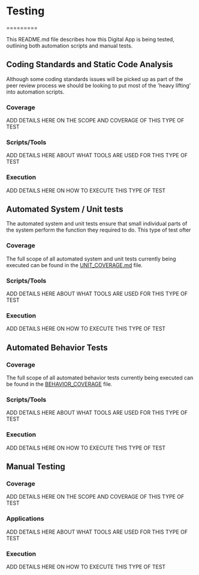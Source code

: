 # Testing
=========

This README.md file describes how this Digital App is being tested, outlining both automation scripts and manual tests.

## Coding Standards and Static Code Analysis

Although some coding standards issues will be picked up as part of the peer review process we should be looking to put most of the 'heavy lifting' into automation scripts.

### Coverage

ADD DETAILS HERE ON THE SCOPE AND COVERAGE OF THIS TYPE OF TEST

### Scripts/Tools

ADD DETAILS HERE ABOUT WHAT TOOLS ARE USED FOR THIS TYPE OF TEST

### Execution

ADD DETAILS HERE ON HOW TO EXECUTE THIS TYPE OF TEST


## Automated System / Unit tests

The automated system and unit tests ensure that small individual parts of the system perform the function they required to do. This type of test ofter 

### Coverage

The full scope of all automated system and unit tests currently being executed can be found in the [UNIT_COVERAGE.md](UNIT_COVERAGE.md) file.

### Scripts/Tools

ADD DETAILS HERE ABOUT WHAT TOOLS ARE USED FOR THIS TYPE OF TEST

### Execution

ADD DETAILS HERE ON HOW TO EXECUTE THIS TYPE OF TEST


## Automated Behavior Tests

### Coverage

The full scope of all automated behavior tests currently being executed can be found in the [BEHAVIOR_COVERAGE](BEHAVIOR_COVERAGE.md) file.

### Scripts/Tools

ADD DETAILS HERE ABOUT WHAT TOOLS ARE USED FOR THIS TYPE OF TEST

### Execution

ADD DETAILS HERE ON HOW TO EXECUTE THIS TYPE OF TEST


## Manual Testing

### Coverage

ADD DETAILS HERE ON THE SCOPE AND COVERAGE OF THIS TYPE OF TEST

### Applications

ADD DETAILS HERE ABOUT WHAT TOOLS ARE USED FOR THIS TYPE OF TEST

### Execution

ADD DETAILS HERE ON HOW TO EXECUTE THIS TYPE OF TEST